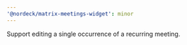```yaml
---
'@nordeck/matrix-meetings-widget': minor
---
```


Support editing a single occurrence of a recurring meeting.
